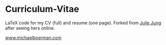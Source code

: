 # Curriculum-Vitae
LaTeX code for my CV (full) and resume (one page). Forked from [Julie Jung](https://github.com/jamjulie) after seeing hers online. 

www.michaelboerman.com
